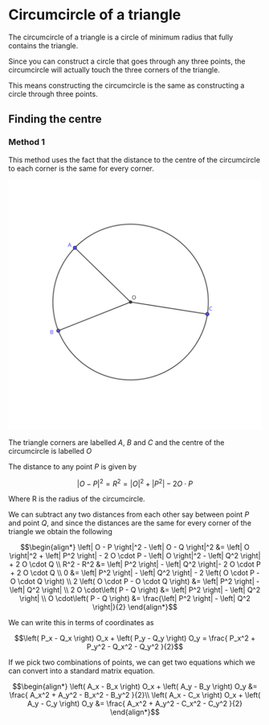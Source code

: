 # Circumcircle of a triangle

The circumcircle of a triangle is a circle of minimum radius that fully contains the triangle.

Since you can construct a circle that goes through any three points, the circumcircle will actually touch the three corners of the triangle.

This means constructing the circumcircle is the same as constructing a circle through three points.

## Finding the centre

### Method 1

This method uses the fact that the distance to the centre of the circumcircle to each corner is the same for every corner.

![circumcircle](../img/dbf8408a-c61c-4d9e-89ef-02abc84065fe.svg)

The triangle corners are labelled $A$, $B$ and $C$ and the centre of the circumcircle is labelled $O$

The distance to any point $P$ is given by

``` math
\left| O - P \right|^2 = R^2 =\left| O \right|^2 + \left| P^2 \right| - 2 O \cdot P
```

Where R is the radius of the circumcircle.

We can subtract any two distances from each other say between point $P$ and point $Q$, and since the distances are the same for every corner of the triangle we obtain the following

``` math
\begin{align*}
\left| O - P \right|^2 - \left| O - Q \right|^2 &= \left| O \right|^2 + \left| P^2 \right| - 2 O \cdot P - \left| O \right|^2 - \left| Q^2 \right| + 2 O \cdot Q \\
R^2 - R^2 &=  \left| P^2 \right| - \left| Q^2 \right|- 2 O \cdot P  + 2 O \cdot Q \\
0 &= \left| P^2 \right| - \left| Q^2 \right| - 2 \left( O \cdot P  - O \cdot Q \right) \\
2 \left( O \cdot P  - O \cdot Q \right) &= \left| P^2 \right| - \left| Q^2 \right|  \\
2 O \cdot\left( P  -  Q \right) &= \left| P^2 \right| - \left| Q^2 \right| \\
O \cdot\left( P  -  Q \right) &= \frac{\left| P^2 \right| - \left| Q^2 \right|}{2}
\end{align*}
```

We can write this in terms of coordinates as

``` math
\left( P_x - Q_x \right) O_x  + \left( P_y - Q_y \right) O_y  = \frac{ P_x^2 + P_y^2 - Q_x^2 - Q_y^2 }{2}
```

If we pick two combinations of points, we can get two equations which we can convert into a standard matrix equation.

``` math
\begin{align*}
\left( A_x - B_x \right) O_x  + \left( A_y - B_y \right) O_y  &= \frac{ A_x^2 + A_y^2 - B_x^2 - B_y^2 }{2}\\
\left( A_x - C_x \right) O_x  + \left( A_y - C_y \right) O_y  &= \frac{ A_x^2 + A_y^2 - C_x^2 - C_y^2 }{2}
\end{align*}
```
